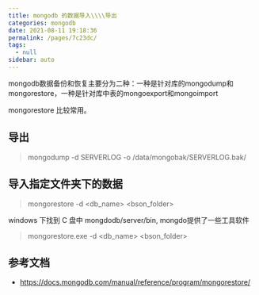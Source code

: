 ```yaml
---
title: mongodb 的数据导入\\\\导出
categories: mongodb
date: 2021-08-11 19:18:36
permalink: /pages/7c23dc/
tags: 
  - null
sidebar: auto
---
```


mongodb数据备份和恢复主要分为二种：一种是针对库的mongodump和mongorestore，一种是针对库中表的mongoexport和mongoimport


mongorestore 比较常用。

## 导出

> mongodump -d SERVERLOG -o /data/mongobak/SERVERLOG.bak/

## 导入指定文件夹下的数据

> mongorestore -d <db_name> <bson_folder>

windows 下找到 C 盘中 mongdodb/server/bin, mongdo提供了一些工具软件

> mongorestore.exe -d <db_name> <bson_folder>


## 参考文档

- https://docs.mongodb.com/manual/reference/program/mongorestore/